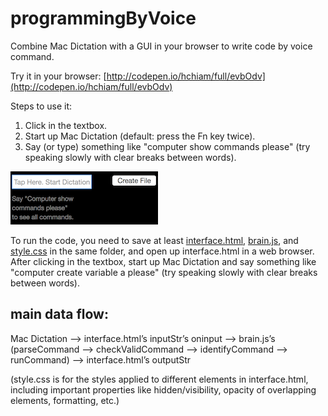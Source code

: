 # programmingByVoice

Combine Mac Dictation with a GUI in your browser to write code by voice command.

Try it in your browser: [http://codepen.io/hchiam/full/evbOdv](http://codepen.io/hchiam/full/evbOdv)

Steps to use it:

1) Click in the textbox.
2) Start up Mac Dictation (default: press the Fn key twice).
3) Say (or type) something like "computer show commands please" (try speaking slowly with clear breaks between words).

[![screenshot_GUI.png](https://github.com/hchiam/programmingByVoice/blob/master/screenshot_GUI.png "Combine Mac Dictation with a GUI to program code by voice command.")](http://codepen.io/hchiam/full/evbOdv)

To run the code, you need to save at least [interface.html](https://github.com/hchiam/programmingByVoice/blob/master/interface.html), [brain.js](https://github.com/hchiam/programmingByVoice/blob/master/brain.js), and [style.css](https://github.com/hchiam/programmingByVoice/blob/master/style.css) in the same folder, and open up interface.html in a web browser.
After clicking in the textbox, start up Mac Dictation and say something like "computer create variable a please" (try speaking slowly with clear breaks between words).

## main data flow:

Mac Dictation —> interface.html’s inputStr’s oninput —> brain.js’s (parseCommand —> checkValidCommand —> identifyCommand —> runCommand) —> interface.html’s outputStr

(style.css is for the styles applied to different elements in interface.html, including important properties like hidden/visibility, opacity of overlapping elements, formatting, etc.)